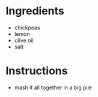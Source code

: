 # Ingredients
- chickpeas
- lemon
- olive oil
- salt

# Instructions
- mash it all together in a big pile